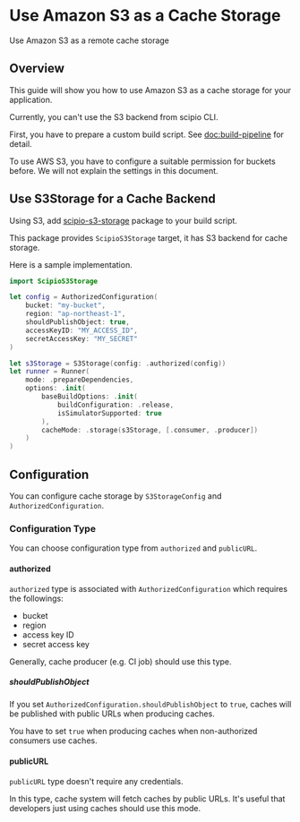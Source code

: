 # Use Amazon S3 as a Cache Storage

Use Amazon S3 as a remote cache storage

## Overview

This guide will show you how to use Amazon S3 as a cache storage for your application.

Currently, you can't use the S3 backend from scipio CLI.

First, you have to prepare a custom build script. See <doc:build-pipeline> for detail.

To use AWS S3, you have to configure a suitable permission for buckets before. We will not explain the settings in this document.

## Use S3Storage for a Cache Backend

Using S3, add [scipio-s3-storage](https://github.com/giginet/scipio-s3-storage) package to your build script.

This package provides `ScipioS3Storage` target, it has S3 backend for cache storage.

Here is a sample implementation.

```swift
import ScipioS3Storage

let config = AuthorizedConfiguration(
    bucket: "my-bucket",
    region: "ap-northeast-1",
    shouldPublishObject: true,
    accessKeyID: "MY_ACCESS_ID",
    secretAccessKey: "MY_SECRET"
)

let s3Storage = S3Storage(config: .authorized(config))
let runner = Runner(
    mode: .prepareDependencies,
    options: .init(
        baseBuildOptions: .init(
            buildConfiguration: .release,
            isSimulatorSupported: true
        ),
        cacheMode: .storage(s3Storage, [.consumer, .producer])
    )
)
```

## Configuration

You can configure cache storage by `S3StorageConfig` and `AuthorizedConfiguration`.

### Configuration Type

You can choose configuration type from `authorized` and `publicURL`.

#### authorized

`authorized` type is associated with `AuthorizedConfiguration` which requires the followings: 

- bucket
- region
- access key ID
- secret access key

Generally, cache producer (e.g. CI job) should use this type.

##### shouldPublishObject

If you set `AuthorizedConfiguration.shouldPublishObject` to `true`, caches will be published with public URLs when producing caches.

You have to set `true` when producing caches when non-authorized consumers use caches.

#### publicURL

`publicURL` type doesn't require any credentials.

In this type, cache system will fetch caches by public URLs.
It's useful that developers just using caches should use this mode.
